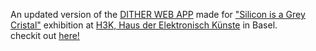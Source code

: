 An updated version of the <a href="http://dither.yannpatrickmartins.com">DITHER WEB APP</a> made for <a href="http://www.hek.ch/en/program/events-en/event/regionale-18-silicon-is-a-grey-crystal.html">"Silicon is a Grey Cristal"</a> exhibition at <a href="http://www.hek.ch">H3K, Haus der Elektronisch Künste</a> in Basel.<br>
checkit out <a href="https://yyyyaaaannnnoooo.github.io/dither-H3K/">here!</a>